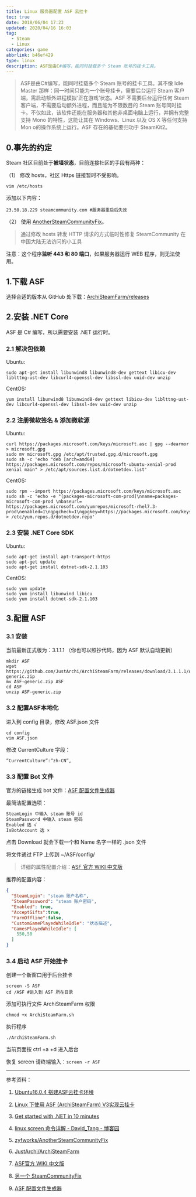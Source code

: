 ```yaml
---
title: Linux 服务器配置 ASF 云挂卡
toc: true
date: 2018/06/04 17:23
updated: 2020/04/16 16:03
tag:
  - Steam
  - Linux
categories: game
abbrlink: b46ef429
type: linux
description: ASF是由C#编写，能同时挂载多个 Steam 账号的挂卡工具。
---
```


> ASF是由C#编写，能同时挂载多个 Steam 账号的挂卡工具。其不像 Idle Master 那样：同一时间只能为一个账号挂卡，需要后台运行 Steam 客户端，需启动额外进程模拟‘正在游戏’状态。ASF 不需要后台运行任何 Steam 客户端，不需要启动额外进程，而且能为不限数目的 Steam 账号同时挂卡。不仅如此，该软件还能在服务器和其他非桌面电脑上运行，并拥有完整支持 Mono 的特性，这能让其在 Windows、Linux 以及 OS X 等任何支持 Mon o的操作系统上运行。ASF 存在的基础要归功于 SteamKit2。

## 0.事先的约定

Steam 社区目前处于**被墙状态**，目前连接社区的手段有两种：

（1） 修改 hosts，社区 Https 链接暂时不受影响。

```ssh
vim /etc/hosts
```

添加以下内容：

```vim
23.50.18.229 steamcommunity.com #服务器重启后失效
```

（2） 使用 [AnotherSteamCommunityFix](https://github.com/zyfworks/AnotherSteamCommunityFix)。

>通过修改 hosts 转发 HTTP 请求的方式临时性修复 SteamCommunity 在中国大陆无法访问的小工具

注意：这个程序**监听 443 和 80 端口**，如果服务器运行 WEB 程序，则无法使用。

## 1.下载 ASF

选择合适的版本从 GitHub 处下载：[ArchiSteamFarm/releases](https://github.com/JustArchi/ArchiSteamFarm/releases)

## 2.安装 .NET Core

ASF 是 C# 编写，所以需要安装 .NET 运行时。

### 2.1 解决包依赖

Ubuntu:

```shell
sudo apt-get install libunwind8 libunwind8-dev gettext libicu-dev liblttng-ust-dev libcurl4-openssl-dev libssl-dev uuid-dev unzip
```

CentOS:

```shell
yum install libunwind8 libunwind8-dev gettext libicu-dev liblttng-ust-dev libcurl4-openssl-dev libssl-dev uuid-dev unzip
```

### 2.2 注册微软签名 & 添加微软源

Ubuntu:

```shell
curl https://packages.microsoft.com/keys/microsoft.asc | gpg --dearmor > microsoft.gpg
sudo mv microsoft.gpg /etc/apt/trusted.gpg.d/microsoft.gpg
sudo sh -c 'echo "deb [arch=amd64] https://packages.microsoft.com/repos/microsoft-ubuntu-xenial-prod xenial main" > /etc/apt/sources.list.d/dotnetdev.list'
```

CentOS:

```shell
sudo rpm --import https://packages.microsoft.com/keys/microsoft.asc
sudo sh -c 'echo -e "[packages-microsoft-com-prod]\nname=packages-microsoft-com-prod \nbaseurl= https://packages.microsoft.com/yumrepos/microsoft-rhel7.3-prod\nenabled=1\ngpgcheck=1\ngpgkey=https://packages.microsoft.com/keys/microsoft.asc" > /etc/yum.repos.d/dotnetdev.repo'
```

### 2.3 安装 .NET Core SDK

Ubuntu:

```shell
sudo apt-get install apt-transport-https
sudo apt-get update
sudo apt-get install dotnet-sdk-2.1.103
```

CentOS:

```shell
sudo yum update
sudo yum install libunwind libicu
sudo yum install dotnet-sdk-2.1.103
```

## 3.配置 ASF

### 3.1 安装

当前最新正式版为：3.1.1.1 （你也可以照抄代码，因为 ASF 默认自动更新）

```shell
mkdir ASF
wget https://github.com/JustArchi/ArchiSteamFarm/releases/download/3.1.1.1/ASF-generic.zip
mv ASF-generic.zip ASF
cd ASF
unzip ASF-generic.zip
```

### 3.2 配置ASF本地化

进入到 config 目录，修改 ASF.json 文件

```shell
cd config
vim ASF.json
```

修改 CurrentCulture 字段：

```vim
”CurrentCulture”:”zh-CN”,
```

### 3.3 配置 Bot 文件

官方的链接生成 bot 文件：[ASF 配置文件生成器](https://justarchi.github.io/ArchiSteamFarm/#/bot)

最简洁配置选项：

```sh
SteamLogin 中输入 steam 账号 id
SteamPassword 中输入 steam 密码
Enabled 选 √
IsBotAccount 选 ×
```

点击 Download 就会下载一个和 Name 名字一样的 .json 文件

将文件通过 FTP 上传到 ~/ASF/config/

> 详细的属性配置介绍：[ASF 官方 WIKI 中文版](https://steamcn.com/t187703-1-1)

推荐的配置内容：

```json
{
  "SteamLogin": "steam 账户名称",
  "SteamPassword": "steam 账户密码",
  "Enabled": true,
  "AcceptGifts":true,
  "FarmOffline":false,
  "CustomGamePlayedWhileIdle": "状态描述",
  "GamesPlayedWhileIdle": [
    550,50
  ]
}
```

### 3.4 启动 ASF 开始挂卡

创建一个新窗口用于后台挂卡

```shell
screen -S ASF
cd /ASF #进入到 ASF 所在目录
```

添加可执行文件 ArchiSteamFarm 权限

```shell
chmod +x ArchiSteamFarm.sh
```

执行程序

```shell
./ArchiSteamFarm.sh
```

当前页面按 ctrl +a +d 进入后台

恢复 screen 请终端输入：`screen -r ASF`

---

参考资料：

1. [Ubuntu16.0.4 搭建ASF云挂卡环境](https://www.jianshu.com/p/13beaf40fa0a)

2. [Linux 下使用 ASF (ArchiSteamFarm) V3实现云挂卡](http://itdream.me/2017/10/366)

3. [Get started with .NET in 10 minutes](https://www.microsoft.com/net/learn/get-started/linux/centos)

4. [linux screen 命令详解 - David_Tang - 博客园](https://www.cnblogs.com/mchina/archive/2013/01/30/2880680.html)

5. [zyfworks/AnotherSteamCommunityFix](https://github.com/zyfworks/AnotherSteamCommunityFix)

6. [JustArchi/ArchiSteamFarm](https://github.com/JustArchi/ArchiSteamFarm)

7. [ASF官方 WIKI 中文版](https://steamcn.com/t187703-1-1)

8. [另一个 SteamCommunityFix](https://steamcn.com/t339641-1-1)

9. [ASF 配置文件生成器](https://justarchi.github.io/ArchiSteamFarm/#/bot)
